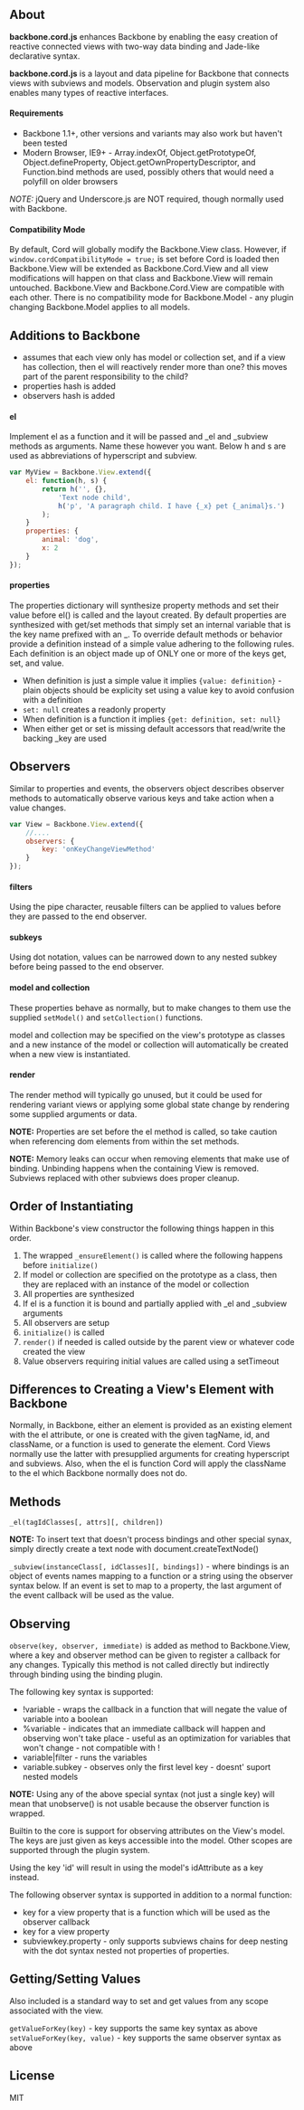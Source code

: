 About
-------------------------------

**backbone.cord.js** enhances Backbone by enabling the easy creation of reactive connected views with two-way data binding and Jade-like declarative syntax.

**backbone.cord.js** is a layout and data pipeline for Backbone that connects views with subviews and models. Observation and plugin system also enables many types of reactive interfaces.

#### Requirements

* Backbone 1.1+, other versions and variants may also work but haven't been tested
* Modern Browser, IE9+ - Array.indexOf, Object.getPrototypeOf, Object.defineProperty, Object.getOwnPropertyDescriptor, and Function.bind methods are used, possibly others that would need a polyfill on older browsers

*NOTE:* jQuery and Underscore.js are NOT required, though normally used with Backbone.

#### Compatibility Mode

By default, Cord will globally modify the Backbone.View class. However, if `window.cordCompatibilityMode = true;` is set before Cord is loaded then Backbone.View will be extended as Backbone.Cord.View and all view modifications will happen on that class and Backbone.View will remain untouched. Backbone.View and Backbone.Cord.View are compatible with each other. There is no compatibility mode for Backbone.Model - any plugin changing Backbone.Model applies to all models.

Additions to Backbone
-------------------------------

* assumes that each view only has model or collection set, and if a view has collection, then el will reactively render more than one? this moves part of the parent responsibility to the child?
* properties hash is added
* observers hash is added

#### el

Implement el as a function and it will be passed and _el and _subview methods as arguments. Name these however you want. Below h and s are used as abbreviations of hyperscript and subview.

```javascript
var MyView = Backbone.View.extend({
	el: function(h, s) {
		return h('', {},
			'Text node child',
			h('p', 'A paragraph child. I have {_x} pet {_animal}s.')
		);
	}
	properties: {
		animal: 'dog',
		x: 2
	}
});
```

#### properties

The properties dictionary will synthesize property methods and set their value before el() is called and the layout created. By default properties are synthesized with get/set methods that simply set an internal variable that is the key name prefixed with an _. To override default methods or behavior provide a definition instead of a simple value adhering to the following rules. Each definition is an object made up of ONLY one or more of the keys get, set, and value.

* When definition is just a simple value it implies `{value: definition}` - plain objects should be explicity set using a value key to avoid confusion with a definition
* `set: null` creates a readonly property
* When definition is a function it implies `{get: definition, set: null}`
* When either get or set is missing default accessors that read/write the backing _key are used

Observers
-------------------------------

Similar to properties and events, the observers object describes observer methods to automatically observe various keys and take action when a value changes.

```javascript
var View = Backbone.View.extend({
	//....
	observers: {
		key: 'onKeyChangeViewMethod'
	}
});
```

#### filters

Using the pipe character, reusable filters can be applied to values before they are passed to the end observer.

#### subkeys

Using dot notation, values can be narrowed down to any nested subkey before being passed to the end observer.

#### model and collection

These properties behave as normally, but to make changes to them use the supplied `setModel()` and `setCollection()` functions. 

model and collection may be specified on the view's prototype as classes and a new instance of the model or collection will automatically be created when a new view is instantiated.

#### render

The render method will typically go unused, but it could be used for rendering variant views or applying some global state change by rendering some supplied arguments or data.


**NOTE:** Properties are set before the el method is called, so take caution when referencing dom elements from within the set methods.

**NOTE:** Memory leaks can occur when removing elements that make use of binding. Unbinding happens when the containing View is removed. Subviews replaced with other subviews does proper cleanup.

Order of Instantiating
-------------------------------

Within Backbone's view constructor the following things happen in this order.

1. The wrapped `_ensureElement()` is called where the following happens before `initialize()`
2. If model or collection are specified on the prototype as a class, then they are replaced with an instance of the model or collection
3. All properties are synthesized
4. If el is a function it is bound and partially applied with _el and _subview arguments
5. All observers are setup
6. `initialize()` is called
7. `render()` if needed is called outside by the parent view or whatever code created the view
8. Value observers requiring initial values are called using a setTimeout

Differences to Creating a View's Element with Backbone
-------------------------------

Normally, in Backbone, either an element is provided as an existing element with the el attribute, or one is created with the given tagName, id, and className, or a function is used to generate the element.  Cord Views normally use the latter with presupplied arguments for creating hyperscript and subviews.  Also, when the el is function Cord will apply the className to the el which Backbone normally does not do.

Methods
-------------------------------

`_el(tagIdClasses[, attrs][, children])`

**NOTE:** To insert text that doesn't process bindings and other special synax, simply directly create a text node with document.createTextNode()

`_subview(instanceClass[, idClasses][, bindings])` - where bindings is an object of events names mapping to a function or a string using the observer syntax below.  If an event is set to map to a property, the last argument of the event callback will be used as the value.

Observing
-------------------------------

`observe(key, observer, immediate)` is added as method to Backbone.View, where a key and observer method can be given to register a callback for any changes. Typically this method is not called directly but indirectly through binding using the binding plugin.

The following key syntax is supported:

* !variable - wraps the callback in a function that will negate the value of variable into a boolean
* %variable - indicates that an immediate callback will happen and observing won't take place - useful as an optimization for variables that won't change - not compatible with !
* variable|filter - runs the variables
* variable.subkey - observes only the first level key - doesnt' suport nested models

**NOTE:** Using any of the above special syntax (not just a single key) will mean that unobserve() is not usable because the observer function is wrapped.

Builtin to the core is support for observing attributes on the View's model. The keys are just given as keys accessible into the model.  Other scopes are supported through the plugin system.

Using the key 'id' will result in using the model's idAttribute as a key instead.

The following observer syntax is supported in addition to a normal function:

* key for a view property that is a function which will be used as the observer callback
* key for a view property
* subviewkey.property - only supports subviews chains for deep nesting with the dot syntax nested not properties of properties. 

Getting/Setting Values
-------------------------------

Also included is a standard way to set and get values from any scope associated with the view.

`getValueForKey(key)` - key supports the same key syntax as above
`setValueForKey(key, value)` - key supports the same observer syntax as above


License
-------------------------------
MIT
